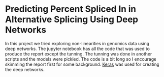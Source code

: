 # Predicting Percent Spliced In in Alternative Splicing Using Deep Networks

In this project we tried exploring non-linearities in genomics data using deep networks. The jupyter notebook has all  the code that was used to produce the report except the tunning. The tunning was done in another scripts and the models were pickled. The code is a bit long so I encourage skimming the report first for some background. [Keras](https://keras.io/) was used for creating the deep networks. 
